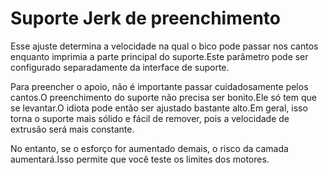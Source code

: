 Suporte Jerk de preenchimento
====
Esse ajuste determina a velocidade na qual o bico pode passar nos cantos enquanto imprimia a parte principal do suporte.Este parâmetro pode ser configurado separadamente da interface de suporte.

Para preencher o apoio, não é importante passar cuidadosamente pelos cantos.O preenchimento do suporte não precisa ser bonito.Ele só tem que se levantar.O idiota pode então ser ajustado bastante alto.Em geral, isso torna o suporte mais sólido e fácil de remover, pois a velocidade de extrusão será mais constante.

No entanto, se o esforço for aumentado demais, o risco da camada aumentará.Isso permite que você teste os limites dos motores.